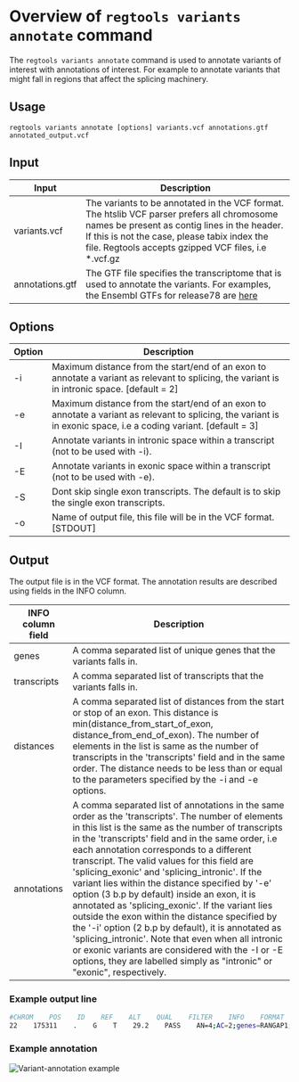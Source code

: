 [variant_annotation]: ../images/variant_annotation_examples.png

# Overview of `regtools variants annotate` command

The `regtools variants annotate` command is used to annotate variants of interest with annotations of interest. For example to annotate variants that might fall in regions that affect the splicing machinery.

## Usage

`regtools variants annotate [options] variants.vcf annotations.gtf annotated_output.vcf`

## Input

| Input              | Description |
| ------             | ----------- |
| variants.vcf       | The variants to be annotated in the VCF format. The htslib VCF parser prefers all chromosome names be present as contig lines in the header. If this is not the case, please tabix index the file. Regtools accepts gzipped VCF files, i.e *.vcf.gz |
| annotations.gtf    | The GTF file specifies the transcriptome that is used to annotate the variants. For examples, the Ensembl GTFs for release78 are [here](ftp://ftp.ensembl.org/pub/release-78/gtf/)|

## Options

| Option  | Description |
| ------  | ----------- |
| -i      | Maximum distance from the start/end of an exon to annotate a variant as relevant to splicing, the variant is in intronic space. [default = 2] |
| -e      | Maximum distance from the start/end of an exon to annotate a variant as relevant to splicing, the variant is in exonic space, i.e a coding variant. [default = 3] |
| -I      | Annotate variants in intronic space within a transcript (not to be used with -i).
| -E      | Annotate variants in exonic space within a transcript (not to be used with -e).
| -S      | Dont skip single exon transcripts. The default is to skip the single exon transcripts. |
| -o      | Name of output file, this file will be in the VCF format. [STDOUT] |

## Output

The output file is in the VCF format. The annotation results are described using fields in the INFO column.

| INFO column field | Description |
| ----------------- | ----------- |
| genes             |A comma separated list of unique genes that the variants falls in.|
| transcripts       |A comma separated list of transcripts that the variants falls in. |
| distances         |A comma separated list of distances from the start or stop of an exon. This distance is min(distance_from_start_of_exon, distance_from_end_of_exon). The number of elements in the list is same as the number of transcripts in the 'transcripts' field and in the same order. The distance needs to be less than or equal to the parameters specified by the -i and -e options.|
| annotations       |A comma separated list of annotations in the same order as the 'transcripts'. The number of elements in this list is the same as the number of transcripts in the 'transcripts' field and in the same order, i.e each annotation corresponds to a different transcript. The valid values for this field are 'splicing_exonic' and 'splicing_intronic'. If the variant lies within the distance specified by '-e' option (3 b.p by default) inside an exon, it is annotated as 'splicing_exonic'. If the variant lies outside the exon within the distance specified by the '-i' option (2 b.p by default), it is annotated as 'splicing_intronic'. Note that even when all intronic or exonic variants are considered with the -I or -E options, they are labelled simply as "intronic" or "exonic", respectively.|

### Example output line

```bash
#CHROM    POS    ID    REF    ALT    QUAL    FILTER    INFO    FORMAT    A    B
22    175311    .    G    T    29.2    PASS    AN=4;AC=2;genes=RANGAP1;transcripts=ENST00000356244,ENST00000405486,ENST00000407260,ENST00000455915;distances=2,2,2,2;annotations=splicing_intronic,splicing_intronic,splicing_intronic,splicing_intronic    GT:GQ    0/1:215    0/1:225
```

### Example annotation

![Variant-annotation example][variant_annotation]
